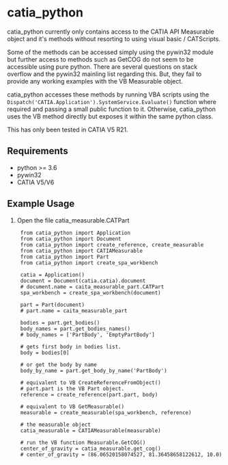 # catia_python

catia_python currently only contains access to the CATIA API Measurable 
object and it's methods without resorting to using visual basic / CATScripts. 

Some of the methods can be accessed simply using the pywin32 module but further 
access to methods such as GetCOG do not seem to be accessible using pure python.
There are several questions on stack overflow and the pywin32 mainling list regarding
this. But, they fail to provide any working examples with the VB Measurable object. 

catia_python accesses these methods by running VBA scripts using the 
`Dispatch('CATIA.Application').SystemService.Evaluate()` function where required and 
passing a small public function to it. Otherwise, catia_python uses the VB method 
directly but exposes it within the same python class.

This has only been tested in CATIA V5 R21.

## Requirements

* python >= 3.6 
* pywin32
* CATIA V5/V6

## Example Usage
1. Open the file catia_measurable.CATPart

        from catia_python import Application
        from catia_python import Document
        from catia_python import create_reference, create_measurable
        from catia_python import CATIAMeasurable
        from catia_python import Part
        from catia_python import create_spa_workbench
        
        catia = Application()
        document = Document(catia.catia).document
        # document.name = caita_measurable_part.CATPart
        spa_workbench = create_spa_workbench(document)
        
        part = Part(document)
        # part.name = caita_measurable_part
        
        bodies = part.get_bodies()
        body_names = part.get_bodies_names()
        # body_names = ['PartBody', 'EmptyPartBody']
        
        # gets first body in bodies list.
        body = bodies[0]
        
        # or get the body by name
        body_by_name = part.get_body_by_name('PartBody')
        
        # equivalent to VB CreateReferenceFromObject()
        # part.part is the VB Part object.
        reference = create_reference(part.part, body)
        
        # equivalent to VB GetMeasurable() 
        measurable = create_measurable(spa_workbench, reference)
        
        # the measurable object
        catia_measurable = CATIAMeasurable(measurable)
        
        # run the VB function Measurable.GetCOG()
        center_of_gravity = catia_measurable.get_cog()
        # center_of_gravity = (86.06520158074527, 81.36458658122612, 10.0)
